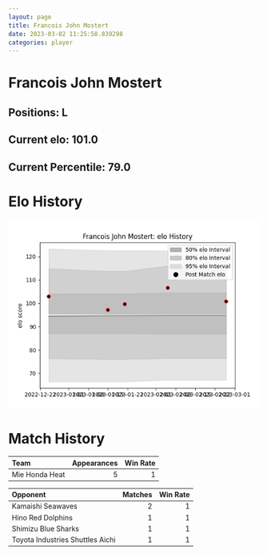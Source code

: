 ```yaml
---  
layout: page  
title: Francois John Mostert  
date: 2023-03-02 11:25:58.839298  
categories: player  
---
```

# Francois John Mostert

## Positions: L

## Current elo: 101.0

## Current Percentile: 79.0

# Elo History


![elo history](history_FrancoisJohnMostert.png)
# Match History


| Team           |   Appearances |   Win Rate |
|:---------------|--------------:|-----------:|
| Mie Honda Heat |             5 |          1 |

| Opponent                         |   Matches |   Win Rate |
|:---------------------------------|----------:|-----------:|
| Kamaishi Seawaves                |         2 |          1 |
| Hino Red Dolphins                |         1 |          1 |
| Shimizu Blue Sharks              |         1 |          1 |
| Toyota Industries Shuttles Aichi |         1 |          1 |